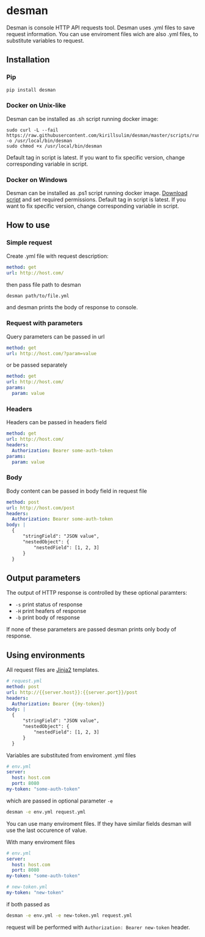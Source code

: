 # desman
Desman is console HTTP API requests tool. Desman uses .yml files to save request information. You can use enviroment files wich are also .yml files, to substitute variables to request.

## Installation
### Pip
```sh
pip install desman
```

### Docker on Unix-like
Desman can be installed as .sh script running docker image:
```
sudo curl -L --fail https://raw.githubusercontent.com/kirillsulim/desman/master/scripts/run/run.sh -o /usr/local/bin/desman
sudo chmod +x /usr/local/bin/desman
```

Default tag in script is latest. If you want to fix specific version, change corresponding variable in script.

### Docker on Windows
Desman can be installed as .ps1 script running docker image. 
[Download script](https://raw.githubusercontent.com/kirillsulim/desman/master/scripts/run/run.ps1) and set required permissions.
Default tag in script is latest. If you want to fix specific version, change corresponding variable in script.

## How to use
### Simple request
Create .yml file with request description:
```yml
method: get
url: http://host.com/
```

then pass file path to desman
```sh
desman path/to/file.yml
```

and desman prints the body of response to console.

### Request with parameters
Query parameters can be passed in url
```yml
method: get
url: http://host.com/?param=value
```
or be passed separately
```yml
method: get
url: http://host.com/
params:
  param: value
```

### Headers
Headers can be passed in headers field
```yml
method: get
url: http://host.com/
headers:
  Authorization: Bearer some-auth-token
params:
  param: value
```

### Body
Body content can be passed in body field in request file
```yml
method: post
url: http://host.com/post
headers:
  Authorization: Bearer some-auth-token
body: |
  {
      "stringField": "JSON value",
      "nestedObject": {
          "nestedField": [1, 2, 3]
      }
  }
```

## Output parameters
The output of HTTP response is controlled by these optional paramters:
- `-s` print status of response
- `-H` print heafers of response
- `-b` print body of response

If none of these parameters are passed desman prints only body of response.

## Using environments
All request files are [Jinja2](http://jinja.pocoo.org/) templates.

```yml
# request.yml
method: post
url: http://{{server.host}}:{{server.port}}/post
headers:
  Authorization: Bearer {{my-token}}
body: |
  {
      "stringField": "JSON value",
      "nestedObject": {
          "nestedField": [1, 2, 3]
      }
  }
```

Variables are substituted from enviroment .yml files

```yml
# env.yml
server:
  host: host.com
  port: 8080
my-token: "some-auth-token"
```

which are passed in optional parameter `-e`

```sh
desman -e env.yml request.yml
```

You can use many enviroment files. If they have similar fields desman will use the last occurence of value.

With many enviroment files

```yml
# env.yml
server:
  host: host.com
  port: 8080
my-token: "some-auth-token"
```

```yml
# new-token.yml
my-token: "new-token"
```

if both passed as

```sh
desman -e env.yml -e new-token.yml request.yml
```

request will be performed with `Authorization: Bearer new-token` header.
